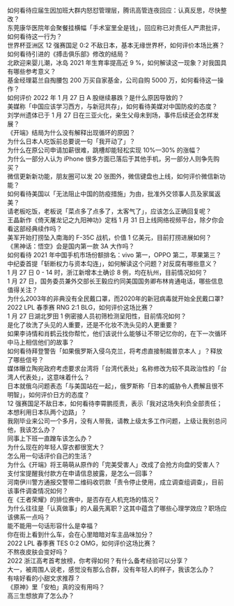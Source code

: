 如何看待应届生因加班大群内怒怼管理层，腾讯高管连夜回应：认真反思，尽快整改？  
东莞康华医院年会聚餐挂横幅「手术室里全是钱」，回应称已对责任人严肃批评，如何看待这一行为？  
世界杯亚洲区 12 强赛国足 0:2 不敌日本，基本无缘世界杯，如何评价本场比赛？  
如何看待引进的《搏击俱乐部》修改的结局？  
北欧迎来婴儿潮，冰岛 2021 年生育率提高近 9 %，如何解读这一现象？对我国具有哪些参考意义？  
基金经理葛兰自掏腰包 200 万买自家基金，公司自购 5000 万，如何看待这一操作？  
如何评价 2022 年 1 月 27 日 A 股继续暴跌？是什么原因导致的？  
美媒称「中国应该学习西方，与新冠共存」，如何看待美媒对中国防疫的态度？  
刘学州遗体已于 1 月 27 日在三亚火化，亲生父母未到场，事件后续还会怎样发展？  
《开端》结局为什么没有解释出现循环的原因？  
为什么日本人吃饭前总要说一句「我开动了」？  
为什么在原公司申请加薪很难，跳槽却能轻松实现 10%—30% 的涨幅？  
为什么一部分人认为 iPhone 很多方面已落后于其他手机，另一部分人则争先购买？  
微信更新新功能，朋友圈可以发 20 张图外，微信键盘也上线，如何评价微信新功能？  
如何看待美国以「无法阻止中国的防疫措施」为由，批准外交领事人员及家属返美？  
请老板吃饭，老板说「菜点多了点多了，太客气了」，应该怎么正确回复呢？  
王晶新作《倚天屠龙记之九阳神功》定档 1 月 31 日上线网络视频平台，除夕你会看这部经典续作吗？  
美军开始打捞坠入南海的 F-35C 战机，价值 1 亿美元，目前打捞进展如何？  
《黑神话：悟空》会是国内第一款 3A 大作吗？  
如何看待 2021 年中国手机市场份额排名：vivo 第一，OPPO 第二，苹果第三？  
中纪委首提「斩断权力与资本勾连」，如何解读这个问题？对反腐有哪些意义？  
1 月 27 日 0 - 14 时，浙江新增本土确诊 8 例，均在杭州，目前情况如何？  
1 月 27 日，国务委员兼外交部长王毅应约同美国国务卿布林肯通电话，哪些信息值得关注？  
为什么2003年的非典没有全民戴口罩，而2020年的新冠病毒就开始全民戴口罩?  
2022 LPL 春季赛 RNG 2:1 BLG，如何评价这场比赛？  
1 月 27 日湖北罗田 1 例密接人员初筛检测呈阳性，目前情况如何？  
是化了妆洗了头见的人重要，还是不化妆不洗头见的人更重要？  
如果李诗情和肖鹤云找你帮忙，他们该说什么能够让不带记忆你的，在下一次循环中马上相信他们的故事？  
如何看待拜登警告「如果俄罗斯入侵乌克兰，将考虑直接制裁普京本人 」？释放了哪些信号？  
媒体曝立陶宛政府考虑要求台湾将「台湾代表处」名称修改为较不具政治性的「台湾人代表处」，这意味着什么？  
日本就俄乌问题表态「与美国站在一起」，俄罗斯称「日本的威胁令人费解且很不明智」，如何评价日方的态度？  
12 强赛国足不敌日本，如何看待李霄鹏揽责，表示「我对这场失利负全部责任；本想利用日本队两个边路」？  
我刚毕业来公司一个多月，没有人带我，请教上级太多工作问题，上级让我别总问他，我该怎么办？  
同事上下班一直蹭车该怎么办？  
为什么现在的年轻人穿衣都很宽大？  
怎么用一句话评价自己的生活？  
为什么《开端》将王萌萌从原作的「完美受害人」改成了会抢方向盘的受害人？  
支付宝提醒我付款方在申请信息披露，是怎么一回事？  
河南伊川警方通报交警带二维码收罚款「责令停止使用，成立调查组调查」，目前该事件调查情况如何？  
在《王者荣耀》的排位赛中，是否存在人机充场的情况？  
为什么往往是「认真做事」的人最先离职？这其中蕴含了哪些心理学效应？职场应该佛系一点吗？  
能不能用一句话形容什么是幸福？  
你在街上看到什么车，会在心里暗暗对车主品味加分？  
2022 LPL 春季赛 TES 0:2 OMG，如何评价这场比赛？  
不熬夜皮肤会变好吗？  
2022 浙江高考首考放榜，你考得如何？有什么备考经验可以分享？  
大一，被周围人说老，感觉没有那么合群，没有年轻人的样子，我该怎么办？  
有啥好看的小甜文求推荐？  
《原神》里「安柏」真的没有用吗？  
高三生想放弃了怎么办？  
